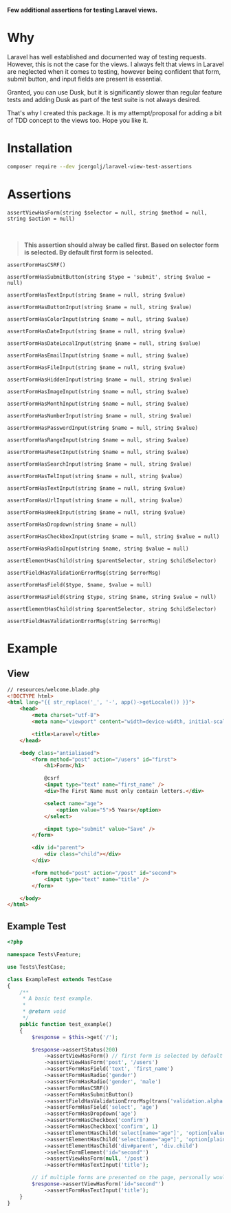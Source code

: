 **Few additional assertions for testing Laravel views.**

# Why

Laravel has well established and documented way of testing requests. However, this is not the case for the views. I always felt that views in Laravel are neglected when it comes to testing, however being confident that form, submit button, and input fields are present is essential.

Granted, you can use Dusk, but it is significantly slower than regular feature tests and adding Dusk as part of the test suite is not always desired.

That's why I created this package. It is my attempt/proposal for adding a bit of TDD concept to the views too. Hope you like it.

# Installation

```bash
composer require --dev jcergolj/laravel-view-test-assertions
```

# Assertions

`assertViewHasForm(string $selector = null, string $method = null, string $action = null)`

<br/>

> **This assertion should alway be called first. Based on selector form is selected. By default first form is selected.**

`assertFormHasCSRF()`

`assertFormHasSubmitButton(string $type = 'submit', string $value = null)`

`assertFormHasTextInput(string $name = null, string $value)`

`assertFormHasButtonInput(string $name = null, string $value)`

`assertFormHasColorInput(string $name = null, string $value)`

`assertFormHasDateInput(string $name = null, string $value)`

`assertFormHasDateLocalInput(string $name = null, string $value)`

`assertFormHasEmailInput(string $name = null, string $value)`

`assertFormHasFileInput(string $name = null, string $value)`

`assertFormHasHiddenInput(string $name = null, string $value)`

`assertFormHasImageInput(string $name = null, string $value)`

`assertFormHasMonthInput(string $name = null, string $value)`

`assertFormHasNumberInput(string $name = null, string $value)`

`assertFormHasPasswordInput(string $name = null, string $value)`

`assertFormHasRangeInput(string $name = null, string $value)`

`assertFormHasResetInput(string $name = null, string $value)`

`assertFormHasSearchInput(string $name = null, string $value)`

`assertFormHasTelInput(string $name = null, string $value)`

`assertFormHasTextInput(string $name = null, string $value)`

`assertFormHasUrlInput(string $name = null, string $value)`

`assertFormHasWeekInput(string $name = null, string $value)`

`assertFormHasDropdown(string $name = null)`

`assertFormHasCheckboxInput(string $name = null, string $value = null)`

`assertFormHasRadioInput(string $name, string $value = null)`

`assertElementHasChild(string $parentSelector, string $childSelector)`

`assertFieldHasValidationErrorMsg(string $errorMsg)`

`assertFormHasField($type, $name, $value = null)`

`assertFormHasField(string $type, string $name, string $value = null)`

`assertElementHasChild(string $parentSelector, string $childSelector)`

`assertFieldHasValidationErrorMsg(string $errorMsg)`

# Example

## View

```html
// resources/welcome.blade.php
<!DOCTYPE html>
<html lang="{{ str_replace('_', '-', app()->getLocale()) }}">
    <head>
        <meta charset="utf-8">
        <meta name="viewport" content="width=device-width, initial-scale=1">

        <title>Laravel</title>
    </head>

    <body class="antialiased">
        <form method="post" action="/users" id="first">
            <h1>Form</h1>

            @csrf
            <input type="text" name="first_name" />
            <div>The First Name must only contain letters.</div>

            <select name="age">
                <option value="5">5 Years</option>
            </select>

            <input type="submit" value="Save" />
        </form>

        <div id="parent">
            <div class="child"></div>
        </div>

        <form method="post" action="/post" id="second">
            <input type="text" name="title" />
        </form>

    </body>
</html>
```

## Example Test
```php
<?php

namespace Tests\Feature;

use Tests\TestCase;

class ExampleTest extends TestCase
{
    /**
     * A basic test example.
     *
     * @return void
     */
    public function test_example()
    {
        $response = $this->get('/');

        $response->assertStatus(200)            
            ->assertViewHasForm() // first form is selected by default
            ->assertViewHasForm('post', '/users')
            ->assertFormHasField('text', 'first_name')
            ->assertFormHasRadio('gender')
            ->assertFormHasRadio('gender', 'male')
            ->assertFormHasCSRF()
            ->assertFormHasSubmitButton()
            ->assertFieldHasValidationErrorMsg(trans('validation.alpha', ['attribute' => 'First Name']))
            ->assertFormHasField('select', 'age')
            ->assertFormHasDropdown('age')
            ->assertFormHasCheckbox('confirm')
            ->assertFormHasCheckbox('confirm', 1)
            ->assertElementHasChild('select[name="age"]', 'option[value="5"]')
            ->assertElementHasChild('select[name="age"]', 'option[plaintext="5 Years"]')
            ->assertElementHasChild('div#parent', 'div.child')
            ->selectFormElement('id="second"')
            ->assertViewHasForm(null, '/post')
            ->assertFormHasTextInput('title');

        // if multiple forms are presented on the page, personally would split assertions;
        $response->assertViewHasForm('id="second"')
            ->assertFormHasTextInput('title');
    }
}
```
